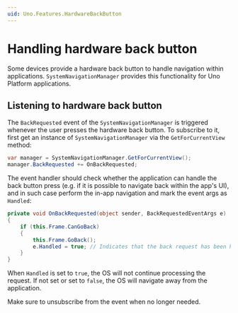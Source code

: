 ```yaml
---
uid: Uno.Features.HardwareBackButton
---
```


# Handling hardware back button

Some devices provide a hardware back button to handle navigation within applications. `SystemNavigationManager` provides this functionality for Uno Platform applications.

## Listening to hardware back button

The `BackRequested` event of the `SystemNavigationManager` is triggered whenever the user presses the hardware back button. To subscribe to it, first get an instance of `SystemNavigationManager` via the `GetForCurrentView` method:


```csharp
var manager = SystemNavigationManager.GetForCurrentView();
manager.BackRequested += OnBackRequested;
```

The event handler should check whether the application can handle the back button press (e.g. if it is possible to navigate back within the app's UI), and in such case perform the in-app navigation and mark the event args as `Handled`:

```csharp
private void OnBackRequested(object sender, BackRequestedEventArgs e)
{
    if (this.Frame.CanGoBack)
    {
        this.Frame.GoBack();
        e.Handled = true; // Indicates that the back request has been handled
    }
}
```

When `Handled` is set to `true`, the OS will not continue processing the request. If not set or set to `false`, the OS will navigate away from the application.

Make sure to unsubscribe from the event when no longer needed.